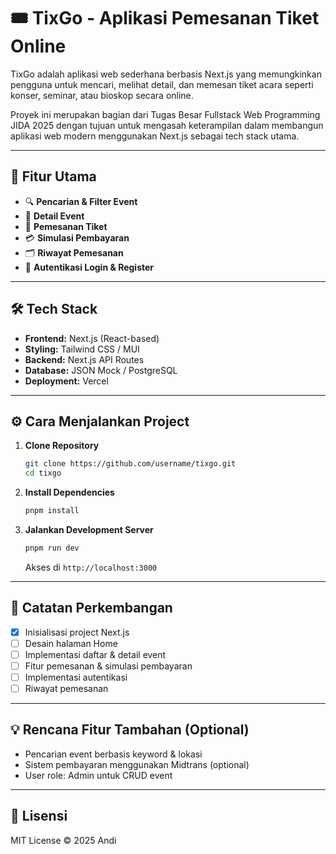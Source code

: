 # 🎟️ TixGo - Aplikasi Pemesanan Tiket Online

TixGo adalah aplikasi web sederhana berbasis Next.js yang memungkinkan pengguna untuk mencari, melihat detail, dan memesan tiket acara seperti konser, seminar, atau bioskop secara online.

Proyek ini merupakan bagian dari Tugas Besar Fullstack Web Programming JIDA 2025 dengan tujuan untuk mengasah keterampilan dalam membangun aplikasi web modern menggunakan Next.js sebagai tech stack utama.

---

## 🚀 Fitur Utama

- 🔍 **Pencarian & Filter Event**
- 📄 **Detail Event**
- 🛒 **Pemesanan Tiket**
- 💳 **Simulasi Pembayaran**
- 🗂️ **Riwayat Pemesanan**
- 🔐 **Autentikasi Login & Register**

---

## 🛠️ Tech Stack

- **Frontend:** Next.js (React-based)
- **Styling:** Tailwind CSS / MUI
- **Backend:** Next.js API Routes
- **Database:** JSON Mock / PostgreSQL
- **Deployment:** Vercel

---

## ⚙️ Cara Menjalankan Project

1. **Clone Repository**
   ```bash
   git clone https://github.com/username/tixgo.git
   cd tixgo
   ```

2. **Install Dependencies**
   ```bash
   pnpm install
   ```

3. **Jalankan Development Server**
   ```bash
   pnpm run dev
   ```
   Akses di `http://localhost:3000`

---

## 📝 Catatan Perkembangan

- [x] Inisialisasi project Next.js
- [ ] Desain halaman Home
- [ ] Implementasi daftar & detail event
- [ ] Fitur pemesanan & simulasi pembayaran
- [ ] Implementasi autentikasi
- [ ] Riwayat pemesanan

---

## 💡 Rencana Fitur Tambahan (Optional)

- Pencarian event berbasis keyword & lokasi
- Sistem pembayaran menggunakan Midtrans (optional)
- User role: Admin untuk CRUD event

---

## 📄 Lisensi

MIT License © 2025 Andi
